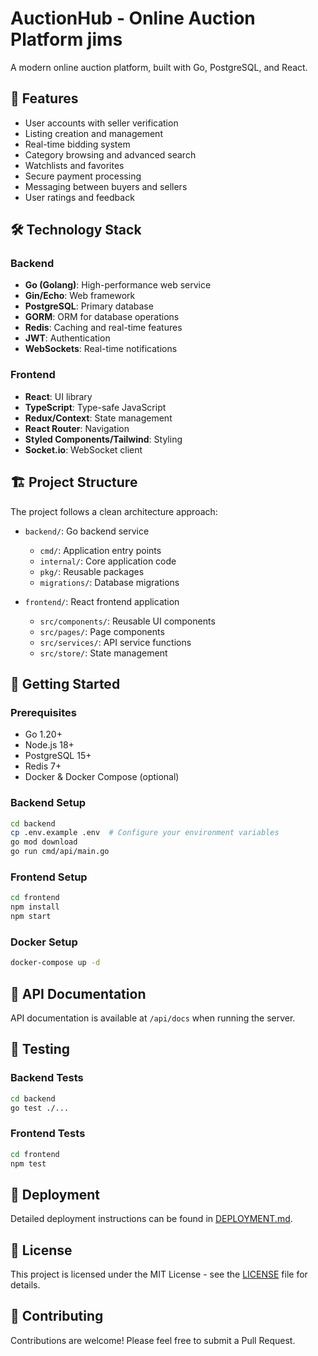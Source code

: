 # AuctionHub - Online Auction Platform jims

A modern online auction platform, built with Go, PostgreSQL, and React.

## 🚀 Features

- User accounts with seller verification
- Listing creation and management
- Real-time bidding system
- Category browsing and advanced search
- Watchlists and favorites
- Secure payment processing
- Messaging between buyers and sellers
- User ratings and feedback

## 🛠️ Technology Stack

### Backend
- **Go (Golang)**: High-performance web service
- **Gin/Echo**: Web framework
- **PostgreSQL**: Primary database
- **GORM**: ORM for database operations
- **Redis**: Caching and real-time features
- **JWT**: Authentication
- **WebSockets**: Real-time notifications

### Frontend
- **React**: UI library
- **TypeScript**: Type-safe JavaScript
- **Redux/Context**: State management
- **React Router**: Navigation
- **Styled Components/Tailwind**: Styling
- **Socket.io**: WebSocket client

## 🏗️ Project Structure

The project follows a clean architecture approach:

- `backend/`: Go backend service
  - `cmd/`: Application entry points
  - `internal/`: Core application code
  - `pkg/`: Reusable packages
  - `migrations/`: Database migrations

- `frontend/`: React frontend application
  - `src/components/`: Reusable UI components
  - `src/pages/`: Page components
  - `src/services/`: API service functions
  - `src/store/`: State management

## 🚦 Getting Started

### Prerequisites
- Go 1.20+
- Node.js 18+
- PostgreSQL 15+
- Redis 7+
- Docker & Docker Compose (optional)

### Backend Setup

```bash
cd backend
cp .env.example .env  # Configure your environment variables
go mod download
go run cmd/api/main.go
```

### Frontend Setup

```bash
cd frontend
npm install
npm start
```

### Docker Setup

```bash
docker-compose up -d
```

## 📝 API Documentation

API documentation is available at `/api/docs` when running the server.

## 🧪 Testing

### Backend Tests

```bash
cd backend
go test ./...
```

### Frontend Tests

```bash
cd frontend
npm test
```

## 🚀 Deployment

Detailed deployment instructions can be found in [DEPLOYMENT.md](./DEPLOYMENT.md).

## 📜 License

This project is licensed under the MIT License - see the [LICENSE](LICENSE) file for details.

## 🤝 Contributing

Contributions are welcome! Please feel free to submit a Pull Request.
